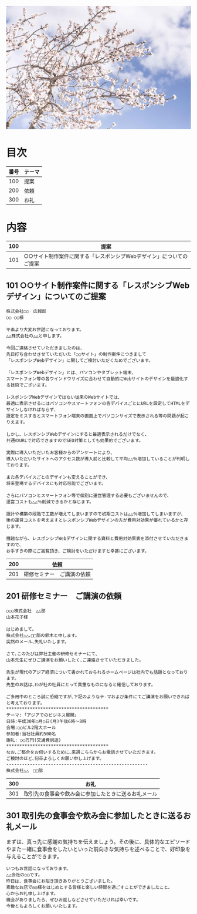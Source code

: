 ![SAKURA_BLOSSOM](https://github.com/AnthonyQi88/Japanese/blob/master/Images/SAKURA_BLOSSOM.jpg)

# 目次

番号 | テーマ
---|---
100 | 提案
200 | 依頼
300 | お礼

# 内容

100 | 提案
---|---
101 | ○○サイト制作案件に関する「レスポンシブWebデザイン」についてのご提案

## 101 ○○サイト制作案件に関する「レスポンシブWebデザイン」についてのご提案
```
株式会社○○　広報部
○○ ○○様

平素より大変お世話になっております。
△△株式会社の△△と申します。

今回ご連絡させていただきましたのは、
先日打ち合わせさせていただいた「○○サイト」の制作案件につきまして
「レスポンシブWebデザイン」に関してご検討いただくためでございます。

「レスポンシブWebデザイン」とは、パソコンやタブレット端末、
スマートフォン等の各ウインドウサイズに合わせて自動的にWebサイトのデザインを最適化する技術でございます。

レスポンシブWebデザインではない従来のWebサイトでは、
最適に表示させるにはパソコンやスマートフォンの各デバイスごとにURLを設定してHTMLをデザインしなければならず、
設定をミスするとスマートフォン端末の画面上でパソコンサイズで表示される等の問題が起こりえます。

しかし、レスポンシブWebデザインにすると最適表示されるだけでなく、
共通のURLで対応できますのでSEO対策としても効果的でございます。

実際に導入いただいたお客様からのアンケートにより、
導入いただいたサイトへのアクセス数が導入前と比較して平均△△％増加していることが判明しております。

また各デバイスごとのデザインも変えることができ、
将来登場するデバイスにも対応可能でございます。

さらにパソコンとスマートフォン等で個別に運営管理する必要もございませんので、
運営コストも△△％削減できるかと存じます。

設計や構築の段階で工数が増えてしまいますので初期コストは△△％増加してしまいますが、
後の運営コストを考えますとレスポンシブWebデザインの方が費用対効果が優れているかと存じます。

僭越ながら、レスポンシブWebデザインに関する資料と費用対効果表を添付させていただきますので、
お手すきの際にご高覧頂き、ご検討をいただけますと幸甚にございます。
```

200 | 依頼
---|---
201| 研修セミナー　ご講演の依頼


## 201 研修セミナー　ご講演の依頼

```
○○○株式会社　△△部
山本花子様

はじめまして。
株式会社△△､□□部の鈴木と申します。
突然のメール､失礼いたします。

さて､このたびは弊社主催の研修セミナーにて､
山本先生にぜひご講演をお願いしたく､ご連絡させていただきました。

先生が現代のアジア経済について書かれておられるホームページは社内でも話題となっております。
先生のお話は､わが社の社員にとって貴重なものになると確信しております。

ご多用中のところ誠に恐縮ですが､下記のようなテ-マおよび条件にてご講演をお願いできればと考えております。
***************************************
テーマ: ｢アジアでのビジネス展開｣
日時:平成30年○月○日(月)午後6時～8時
会場:○○ビル2階大ホール
参加者:当社社員約500名
謝礼: ○○万円(交通費別途)
***************************************
なお､ご都合をお伺いするために､来週こちらからお電話させていただきます。
ご検討のほど､何卒よろしくお願い申し上げます。
------------------------------------------------------
株式会社△△　□□部
```

300 | お礼
---|---
301 | 取引先の食事会や飲み会に参加したときに送るお礼メール

## 301 取引先の食事会や飲み会に参加したときに送るお礼メール
まずは、真っ先に感謝の気持ちを伝えましょう。その後に、具体的なエピソードやまた一緒に食事会をしたいといった前向きな気持ちを述べることで、好印象を与えることができます。
```
いつもお世話になっております。
△△会社の○○です。
昨日は、食事会にお招き頂きありがとうございました。
素敵なお店で◎◎様をはじめとする皆様と楽しい時間を過ごすことができましたこと、
心からお礼申し上げます。
機会がありましたら、ぜひお返しなどさせていただければ幸いです。
今後ともよろしくお願いいたします。
```

